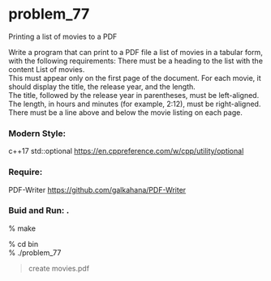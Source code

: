 problem_77
===============

Printing a list of movies to a PDF  

Write a program that can print to a PDF file a list of movies in a tabular form, with the following requirements:
There must be a heading to the list with the content List of movies.   
This must appear only on the first page of the document.
For each movie, it should display the title, the release year, and the length.   
The title, followed by the release year in parentheses, must be left-aligned.   
The length, in hours and minutes (for example, 2:12), must be right-aligned.   
There must be a line above and below the movie listing on each page.


### Modern Style:  
c++17 std::optional
https://en.cppreference.com/w/cpp/utility/optional

### Require:  
PDF-Writer
 https://github.com/galkahana/PDF-Writer

### Buid and Run:  .  
% make  

% cd bin  
% ./problem_77  
> create movies.pdf  

